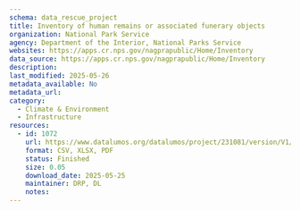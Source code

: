 ```yaml
---
schema: data_rescue_project 
title: Inventory of human remains or associated funerary objects
organization: National Park Service
agency: Department of the Interior, National Parks Service
websites: https://apps.cr.nps.gov/nagprapublic/Home/Inventory
data_source: https://apps.cr.nps.gov/nagprapublic/Home/Inventory
description: 
last_modified: 2025-05-26
metadata_available: No
metadata_url: 
category:
  - Climate & Environment 
  - Infrastructure 
resources:
  - id: 1072
    url: https://www.datalumos.org/datalumos/project/231081/version/V1/view
    format: CSV, XLSX, PDF
    status: Finished
    size: 0.05
    download_date: 2025-05-25
    maintainer: DRP, DL
    notes: 
---
```


